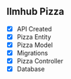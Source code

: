## Ilmhub Pizza
- [x] API Created
- [x] Pizza Entity
- [x] Pizza Model
- [x] Migrations
- [X] Pizza Controller
- [x] Database